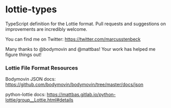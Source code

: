 # lottie-types
TypeScript definition for the Lottie format. Pull requests and suggestions on improvements are incredibly welcome.

You can find me on Twitter: https://twitter.com/marcusstenbeck

Many thanks to @bodymovin and @mattbas! Your work has helped me figure things out!

### Lottie File Format Resources

Bodymovin JSON docs: https://github.com/bodymovin/bodymovin/tree/master/docs/json

python-lottie docs: https://mattbas.gitlab.io/python-lottie/group__Lottie.html#details
